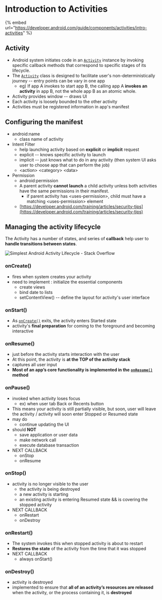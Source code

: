 # Introduction to Activities

{% embed url="https://developer.android.com/guide/components/activities/intro-activities" %}



## Activity

* Android system initiates code in an [`Activity`](https://developer.android.com/reference/android/app/Activity) instance by invoking specific callback methods that correspond to specific stages of its lifecycle.
* The [`Activity`](https://developer.android.com/reference/android/app/Activity) class is designed to facilitate user's non-deterministically journey -- entry points can be vary in one app
  * eg\) If app A invokes to start app B, the calling app A **invokes an activity** in app B, not the whole app B as an atomic whole.
* Activity provides window -- draws UI
* Each activity is loosely bounded to the other activity
* Activities must be registered information in app's manifest



## Configuring the manifest

* android:name
  * class name of activity
* Intent Filter
  * help launching activity based on **explicit** or **implicit** request
  * explicit -- knows specific activity to launch
  * implicit -- just knows what to do in any activity \(then system UI asks user to choose app that can perform the job\)
  * &lt;action&gt; &lt;category&gt; &lt;data&gt;
* Permission
  * android:permission
  * A parent activity **cannot launch** a child activity unless both activities have the same permissions in their manifest.
    * if parent activity has &lt;uses-permission&gt;, child must have a matching &lt;uses-permission&gt; element
  * [https://developer.android.com/training/articles/security-tips](https://developer.android.com/training/articles/security-tips)



## Managing the activity lifecycle

The Activity has a number of states, and series of **callback** help user to **handle transitions between states**.

![Simplest Android Activity Lifecycle - Stack Overflow](https://i.stack.imgur.com/1byIg.png)

### onCreate\(\)

* fires when system creates your activity
* need to implement : initialize the essential components
  * create views
  * bind date to lists
  * setContentView\(\) -- define the layout for activity's user interface

### onStart\(\)

* As [`onCreate()`](https://developer.android.com/reference/android/app/Activity#onCreate%28android.os.Bundle%29) exits, the activity enters Started state
* activity's **final preparation** for coming to the foreground and becoming interactive

### onResume\(\)

* just before the activity starts interaction with the user
* At this point, the activity is **at the TOP of the activity stack**
* captures all user input
* **Most of an app’s core functionality is implemented in the** [**`onResume()`**](https://developer.android.com/reference/android/app/Activity#onResume%28%29) **method**

### **onPause\(\)**

* invoked when activity loses focus
  * ex\) when user tab Back or Recents button
* This means your activity is still partially visible, but soon, user will leave the activity / activity will soon enter Stopped or Resumed state
* may do
  * continue updating the UI
* should **NOT**
  * save application or user data
  * make network call
  * execute database transaction
* NEXT CALLBACK
  * onStop
  * onResume 

### onStop\(\)

* activity is no longer visible to the user
  * the activity is being destroyed
  * a new activity is starting
  * an existing activity is entering Resumed state && is covering the stopped activity
* NEXT CALLBACK
  * onRestart
  * onDestroy

### onRestart\(\)

* The system invokes this when stopped activity is about to restart
* **Restores the state** of the activity from the time that it was stopped
* NEXT CALLBACK
  * always onStart\(\)

### onDestroy\(\)

* activity is destroyed
* implemented to ensure that **all of an activity’s resources are released** when the activity, or the process containing it, is **destroyed**

